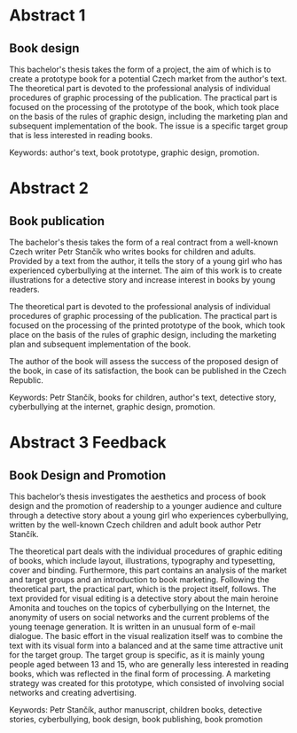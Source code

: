 
# Abstract 1

## Book design

This bachelor's thesis takes the form of a project, the aim of which is to create a prototype book for a potential Czech market from the author's text. The theoretical part is devoted to the professional analysis of individual procedures of graphic processing of the publication. The practical part is focused on the processing of the prototype of the book, which took place on the basis of the rules of graphic design, including the marketing plan and subsequent implementation of the book. The issue is a specific target group that is less interested in reading books.


Keywords: author's text, book prototype, graphic design, promotion.

# Abstract 2

## Book publication

The bachelor's thesis takes the form of a real contract from a well-known Czech writer Petr Stančík who writes books for children and adults. Provided by a text from the author, it tells the story of a young girl who has experienced cyberbullying at the internet. 
The aim of this work is to create illustrations for a detective story and increase interest in books by young readers. 

The theoretical part is devoted to the professional analysis of individual procedures of graphic processing of the publication.
The practical part is focused on the processing of the printed prototype of the book, which took place on the basis of the rules of graphic design, including the marketing plan and subsequent implementation of the book. 

The author of the book will assess the success of the proposed design of the book, in case of its satisfaction, the book can be published in the Czech Republic.


Keywords: Petr Stančík, books for children, author's text,  detective story, cyberbullying at the internet, graphic design, promotion.


# Abstract 3 Feedback

## Book Design and Promotion


This bachelor’s thesis investigates the aesthetics and process of book design and the promotion of readership to a younger audience and culture through a detective story about a young girl who experiences cyberbullying, written by the well-known Czech children and adult book author Petr Stančík.

The theoretical part deals with the individual procedures of graphic editing of books, which include layout, illustrations, typography and typesetting, cover and binding. Furthermore, this part contains an analysis of the market and target groups and an introduction to book marketing. Following the theoretical part, the practical part, which is the project itself, follows. The text provided for visual editing is a detective story about the main heroine Amonita and touches on the topics of cyberbullying on the Internet, the anonymity of users on social networks and the current problems of the young teenage generation. It is written in an unusual form of e-mail dialogue. The basic effort in the visual realization itself was to combine the text with its visual form into a balanced and at the same time attractive unit for the target group. The target group is specific, as it is mainly young people aged between 13 and 15, who are generally less interested in reading books, which was reflected in the final form of processing. A marketing strategy was created for this prototype, which consisted of involving social networks and creating advertising.

Keywords: Petr Stančík, author manuscript, children books, detective stories, cyberbullying, book design, book publishing, book promotion
